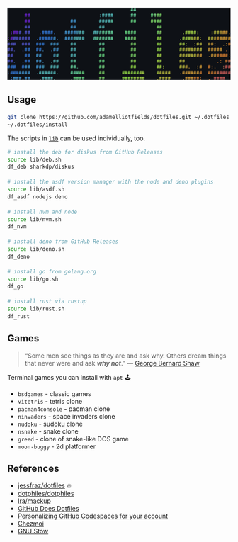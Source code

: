 ![dotfiles](./dotfiles.png)

## Usage

```sh
git clone https://github.com/adamelliotfields/dotfiles.git ~/.dotfiles
~/.dotfiles/install
```

The scripts in [`lib`](./lib/) can be used individually, too.

```bash
# install the deb for diskus from GitHub Releases
source lib/deb.sh
df_deb sharkdp/diskus

# install the asdf version manager with the node and deno plugins
source lib/asdf.sh
df_asdf nodejs deno

# install nvm and node
source lib/nvm.sh
df_nvm

# install deno from GitHub Releases
source lib/deno.sh
df_deno

# install go from golang.org
source lib/go.sh
df_go

# install rust via rustup
source lib/rust.sh
df_rust
```

## Games

> “Some men see things as they are and ask why. Others dream things that never were and ask **_why not_**.” ― [George Bernard Shaw](https://www.goodreads.com/quotes/3544293-some-men-see-things-as-they-are-and-ask-why)

Terminal games you can install with `apt` :joystick:

* `bsdgames` - classic games
* `vitetris` - tetris clone
* `pacman4console` - pacman clone
* `ninvaders` - space invaders clone
* `nudoku` - sudoku clone
* `nsnake` - snake clone
* `greed` - clone of snake-like DOS game
* `moon-buggy` - 2d platformer

## References

* [jessfraz/dotfiles](https://github.com/jessfraz/dotfiles) :fire:
* [dotphiles/dotphiles](https://github.com/dotphiles/dotphiles)
* [lra/mackup](https://github.com/lra/mackup)
* [GitHub Does Dotfiles](https://dotfiles.github.io)
* [Personalizing GitHub Codespaces for your account](https://docs.github.com/en/codespaces/customizing-your-codespace/personalizing-github-codespaces-for-your-account#dotfiles)
* [Chezmoi](https://chezmoi.io)
* [GNU Stow](https://gnu.org/software/stow)
